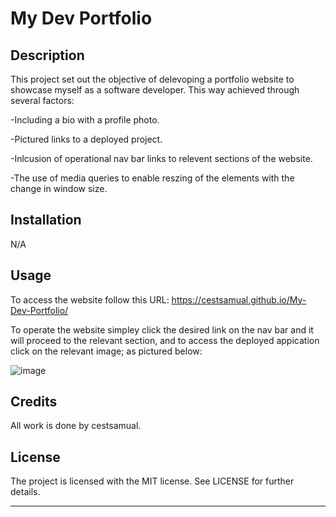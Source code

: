 # My Dev Portfolio

## Description

This project set out the objective of delevoping a portfolio website to showcase myself as a software developer. This way achieved through several factors:

-Including a bio with a profile photo.

-Pictured links to a deployed project.

-Inlcusion of operational nav bar links to relevent sections of the website.

-The use of media queries to enable reszing of the elements with the change in window size.

## Installation

N/A

## Usage

To access the website follow this URL: https://cestsamual.github.io/My-Dev-Portfolio/

To operate the website simpley click the desired link on the nav bar and it will proceed to the relevant section, and to access the deployed appication click on the relevant image; as pictured below:

![image](https://github.com/CestSamual/Horiseon-Refactor/assets/148571604/3290ef0a-99e7-4d73-b985-821c85954d10)
## Credits

All work is done by cestsamual.

## License

The project is licensed with the MIT license. See LICENSE for further details.

---
